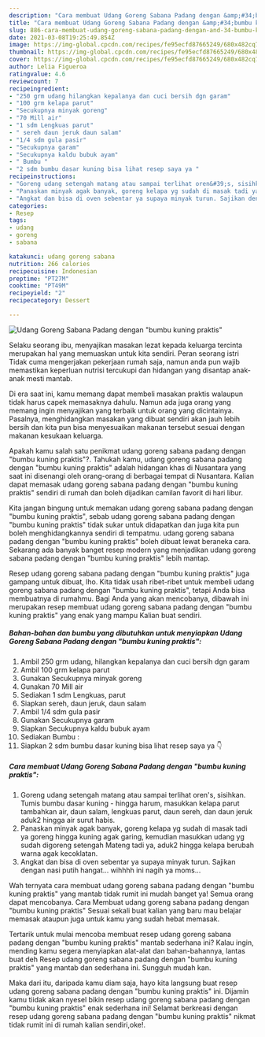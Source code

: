 ```yaml
---
description: "Cara membuat Udang Goreng Sabana Padang dengan &amp;#34;bumbu kuning praktis&amp;#34; yang nikmat Untuk Jualan"
title: "Cara membuat Udang Goreng Sabana Padang dengan &amp;#34;bumbu kuning praktis&amp;#34; yang nikmat Untuk Jualan"
slug: 886-cara-membuat-udang-goreng-sabana-padang-dengan-and-34-bumbu-kuning-praktis-and-34-yang-nikmat-untuk-jualan
date: 2021-03-08T19:25:49.854Z
image: https://img-global.cpcdn.com/recipes/fe95ecfd87665249/680x482cq70/udang-goreng-sabana-padang-dengan-bumbu-kuning-praktis-foto-resep-utama.jpg
thumbnail: https://img-global.cpcdn.com/recipes/fe95ecfd87665249/680x482cq70/udang-goreng-sabana-padang-dengan-bumbu-kuning-praktis-foto-resep-utama.jpg
cover: https://img-global.cpcdn.com/recipes/fe95ecfd87665249/680x482cq70/udang-goreng-sabana-padang-dengan-bumbu-kuning-praktis-foto-resep-utama.jpg
author: Lelia Figueroa
ratingvalue: 4.6
reviewcount: 7
recipeingredient:
- "250 grm udang hilangkan kepalanya dan cuci bersih dgn garam"
- "100 grm kelapa parut"
- "Secukupnya minyak goreng"
- "70 Mill air"
- "1 sdm Lengkuas parut"
- " sereh daun jeruk daun salam"
- "1/4 sdm gula pasir"
- "Secukupnya garam"
- "Secukupnya kaldu bubuk ayam"
- " Bumbu "
- "2 sdm bumbu dasar kuning bisa lihat resep saya ya "
recipeinstructions:
- "Goreng udang setengah matang atau sampai terlihat oren&#39;s, sisihkan. Tumis bumbu dasar kuning hingga harum, masukkan kelapa parut tambahkan air, daun salam, lengkuas parut, daun sereh, dan daun jeruk aduk2 hingga air surut habis."
- "Panaskan minyak agak banyak, goreng kelapa yg sudah di masak tadi ya goreng hingga kuning agak garing, kemudian masukkan udang yg sudah digoreng setengah Mateng tadi ya, aduk2 hingga kelapa berubah warna agak kecoklatan."
- "Angkat dan bisa di oven sebentar ya supaya minyak turun. Sajikan dengan nasi putih hangat... wihhhh ini nagih ya moms..."
categories:
- Resep
tags:
- udang
- goreng
- sabana

katakunci: udang goreng sabana 
nutrition: 266 calories
recipecuisine: Indonesian
preptime: "PT27M"
cooktime: "PT49M"
recipeyield: "2"
recipecategory: Dessert

---
```



![Udang Goreng Sabana Padang dengan &#34;bumbu kuning praktis&#34;](https://img-global.cpcdn.com/recipes/fe95ecfd87665249/680x482cq70/udang-goreng-sabana-padang-dengan-bumbu-kuning-praktis-foto-resep-utama.jpg)

Selaku seorang ibu, menyajikan masakan lezat kepada keluarga tercinta merupakan hal yang memuaskan untuk kita sendiri. Peran seorang istri Tidak cuma mengerjakan pekerjaan rumah saja, namun anda pun wajib memastikan keperluan nutrisi tercukupi dan hidangan yang disantap anak-anak mesti mantab.

Di era  saat ini, kamu memang dapat membeli masakan praktis walaupun tidak harus capek memasaknya dahulu. Namun ada juga orang yang memang ingin menyajikan yang terbaik untuk orang yang dicintainya. Pasalnya, menghidangkan masakan yang dibuat sendiri akan jauh lebih bersih dan kita pun bisa menyesuaikan makanan tersebut sesuai dengan makanan kesukaan keluarga. 



Apakah kamu salah satu penikmat udang goreng sabana padang dengan &#34;bumbu kuning praktis&#34;?. Tahukah kamu, udang goreng sabana padang dengan &#34;bumbu kuning praktis&#34; adalah hidangan khas di Nusantara yang saat ini disenangi oleh orang-orang di berbagai tempat di Nusantara. Kalian dapat memasak udang goreng sabana padang dengan &#34;bumbu kuning praktis&#34; sendiri di rumah dan boleh dijadikan camilan favorit di hari libur.

Kita jangan bingung untuk memakan udang goreng sabana padang dengan &#34;bumbu kuning praktis&#34;, sebab udang goreng sabana padang dengan &#34;bumbu kuning praktis&#34; tidak sukar untuk didapatkan dan juga kita pun boleh menghidangkannya sendiri di tempatmu. udang goreng sabana padang dengan &#34;bumbu kuning praktis&#34; boleh dibuat lewat beraneka cara. Sekarang ada banyak banget resep modern yang menjadikan udang goreng sabana padang dengan &#34;bumbu kuning praktis&#34; lebih mantap.

Resep udang goreng sabana padang dengan &#34;bumbu kuning praktis&#34; juga gampang untuk dibuat, lho. Kita tidak usah ribet-ribet untuk membeli udang goreng sabana padang dengan &#34;bumbu kuning praktis&#34;, tetapi Anda bisa membuatnya di rumahmu. Bagi Anda yang akan mencobanya, dibawah ini merupakan resep membuat udang goreng sabana padang dengan &#34;bumbu kuning praktis&#34; yang enak yang mampu Kalian buat sendiri.

<!--inarticleads1-->

##### Bahan-bahan dan bumbu yang dibutuhkan untuk menyiapkan Udang Goreng Sabana Padang dengan &#34;bumbu kuning praktis&#34;:

1. Ambil 250 grm udang, hilangkan kepalanya dan cuci bersih dgn garam
1. Ambil 100 grm kelapa parut
1. Gunakan Secukupnya minyak goreng
1. Gunakan 70 Mill air
1. Sediakan 1 sdm Lengkuas, parut
1. Siapkan  sereh, daun jeruk, daun salam
1. Ambil 1/4 sdm gula pasir
1. Gunakan Secukupnya garam
1. Siapkan Secukupnya kaldu bubuk ayam
1. Sediakan  Bumbu :
1. Siapkan 2 sdm bumbu dasar kuning bisa lihat resep saya ya 👇




<!--inarticleads2-->

##### Cara membuat Udang Goreng Sabana Padang dengan &#34;bumbu kuning praktis&#34;:

1. Goreng udang setengah matang atau sampai terlihat oren&#39;s, sisihkan. Tumis bumbu dasar kuning - hingga harum, masukkan kelapa parut tambahkan air, daun salam, lengkuas parut, daun sereh, dan daun jeruk aduk2 hingga air surut habis.
1. Panaskan minyak agak banyak, goreng kelapa yg sudah di masak tadi ya goreng hingga kuning agak garing, kemudian masukkan udang yg sudah digoreng setengah Mateng tadi ya, aduk2 hingga kelapa berubah warna agak kecoklatan.
1. Angkat dan bisa di oven sebentar ya supaya minyak turun. Sajikan dengan nasi putih hangat... wihhhh ini nagih ya moms...




Wah ternyata cara membuat udang goreng sabana padang dengan &#34;bumbu kuning praktis&#34; yang mantab tidak rumit ini mudah banget ya! Semua orang dapat mencobanya. Cara Membuat udang goreng sabana padang dengan &#34;bumbu kuning praktis&#34; Sesuai sekali buat kalian yang baru mau belajar memasak ataupun juga untuk kamu yang sudah hebat memasak.

Tertarik untuk mulai mencoba membuat resep udang goreng sabana padang dengan &#34;bumbu kuning praktis&#34; mantab sederhana ini? Kalau ingin, mending kamu segera menyiapkan alat-alat dan bahan-bahannya, lantas buat deh Resep udang goreng sabana padang dengan &#34;bumbu kuning praktis&#34; yang mantab dan sederhana ini. Sungguh mudah kan. 

Maka dari itu, daripada kamu diam saja, hayo kita langsung buat resep udang goreng sabana padang dengan &#34;bumbu kuning praktis&#34; ini. Dijamin kamu tiidak akan nyesel bikin resep udang goreng sabana padang dengan &#34;bumbu kuning praktis&#34; enak sederhana ini! Selamat berkreasi dengan resep udang goreng sabana padang dengan &#34;bumbu kuning praktis&#34; nikmat tidak rumit ini di rumah kalian sendiri,oke!.

